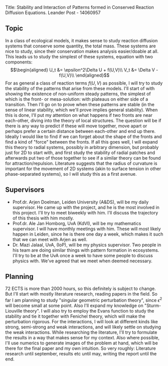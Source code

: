 Title: Stability and Interaction of Patterns formed in Conserved Reaction Diffusion Equations.
Leander Post - 14060957

## Topic
In a class of ecological models, it makes sense to study reaction diffusion systems that conserve some quantity, the total mass. These systems are nice to study, since their conservation makes analysis easier/doable at all. This leads us to study the simplest of these systems, equation with two components:
$$\begin{aligned}
U_t &= \epsilon^2\Delta U + f(U,V)\\
V_t &= \Delta V - f(U,V)\\
\end{aligned}$$
For as general a class of reaction terms $f(U,V)$ as possible, I will try to study the stability of the patterns that arise from these models. I'll start of with showing the existence of non-uniform steady patterns, the simplest of which is the front- or mesa-solution: with plateaus on either side of a transition. Then I'll go on to prove when these patterns are stable (in the sense of linear stability, which we'll prove implies general stability). When this is done, I'll put my attention on what happens if two fronts are near each-other, diving into the theory of local structures. The question will be if there is any way to predict if these will move together, move apart or perhaps prefer a certain distance between each-other and end up there. Ideally I would like to find if we can forget about the shape of the fronts and find a kind of "force" between the fronts. 
If all this goes well, I will expand this theory to radial systems, possibly in arbitrary dimension, but probably just for 2D to start with, and first study the stability of radial patches and afterwards put two of those together to see if a similar theory can be found for attraction/repulsion. Literature suggests that the radius of curvature is important for the movement of 2D systems (akin to surface tension in other phase-separated systems), so I will study this as a first avenue. 
<br>
## Supervisors
- Prof.dr. Arjen Doelman, Leiden University (A&DS), will be my daily supervisor. He came up with the project, and he is the most involved in this project. I'll try to meet biweekly with him. I'll discuss the trajectory of this thesis with him mostly. 
- Prof.dr. Ale Jan Homborg, UvA (KdVI), will be my mathematics supervisor. I will have monthly meetings with him. These will most likely happen in Leiden, since he is there one day a week, which makes it such that we can meet with Arjen as well.
- Dr. Mazi Jalaal, UvA, (IoP), will be my physics supervisor. Two people in his team are doing similar things with pattern formation in ecosystems. I'll try to be at the UvA once a week to have some people to discuss physics with. We've agreed that we meet when deemed necessary. 

## Planning
72 ECTS is more than 2000 hours, so this definitely is subject to change. But I'll start with mostly literature research, reading papers in the field. So far I am planning to study "singular geometric perturbation theory", since $\epsilon^2$ will become small at some point. Also I'll expand my knowledge on "Sturm-Liouville theory". I will also try to employ the Evans function to study the stability and tie it together with Fenichel theory, which will make the perturbation rigorous. For the interactions, I will look at different kinds like strong, semi-strong and weak interactions, and will likely settle on studying the weak interactions. 
While researching the literature, I'll try to formulate the results in a way that makes sense for my context. Also where possible, I'll use numerics to generate images of the problem at hand, which will be there for the final paper and my own intuition. 
So very roughly: Literature research until september, results etc until may, writing the report until the end.